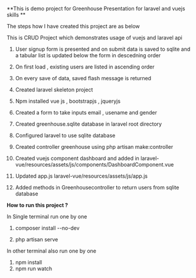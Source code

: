 **This is demo project for Greenhouse Presentation for laravel and vuejs skills **

The steps how I have created this project are as below 

This is CRUD Project which demonstrates usage of vuejs and laravel api 

  1. User signup form is presented and on submit data is saved to sqlite and a tabular list is 
  updated below the form in descedning order 

  2. On first load , existing users are listed in ascending order 

  3. On every save of data, saved flash message is returned 

  4. Created laravel skeleton project 

  5. Npm installed vue js , bootstrapjs , jqueryjs

  6. Created a form to take inputs email , usename and gender

  7. Created greenhouse.sqlite database in laravel root directory 

  8. Configured laravel to use sqlite database 

  9. Created controller greenhouse using php artisan make:controller

  10. Created vuejs component dashboard and added in laravel-vue/resources/assets/js/components/DashboardComponent.vue

  11. Updated app.js laravel-vue/resources/assets/js/app.js

  12. Added methods in Greenhousecontroller to return users from sqlite database 

**How to run this project ?**

In Single terminal run one by one

1. composer install --no-dev 

2. php artisan serve 

In other terminal also run one by one 
1. npm install 
2. npm run watch 



